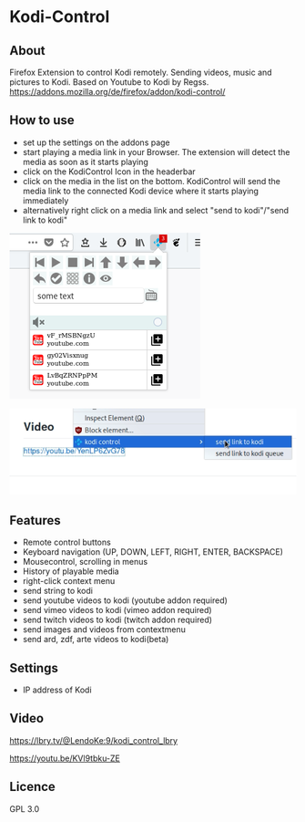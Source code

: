 # Kodi-Control

## About
Firefox Extension to control Kodi remotely. Sending videos, music and pictures to Kodi.
Based on Youtube to Kodi by Regss. https://addons.mozilla.org/de/firefox/addon/kodi-control/

## How to use
* set up the settings on the addons page
* start playing a media link in your Browser. The extension will detect the media as soon as it starts playing
* click on the KodiControl Icon in the headerbar
* click on the media in the list on the bottom. KodiControl will send the media link to the connected Kodi device where it starts playing immediately
* alternatively right click on a media link and select "send to kodi"/"send link to kodi"

![screenshot](./screenshots/screenshot.png)

![screenshot](./screenshots/screenshot2.png)

## Features
* Remote control buttons
* Keyboard navigation (UP, DOWN, LEFT, RIGHT, ENTER, BACKSPACE)
* Mousecontrol, scrolling in menus
* History of playable media
* right-click context menu
* send string to kodi
* send youtube videos to kodi (youtube addon required)
* send vimeo videos to kodi (vimeo addon required)
* send twitch videos to kodi (twitch addon required)
* send images and videos from contextmenu
* send ard, zdf, arte videos to kodi(beta)

## Settings
* IP address of Kodi

## Video
https://lbry.tv/@LendoKe:9/kodi_control_lbry

https://youtu.be/KVl9tbku-ZE

## Licence
GPL 3.0
